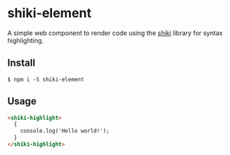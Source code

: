 # shiki-element

A simple web component to render code using the
[shiki](https://github.com/shikijs/shiki) library for syntax highlighting.

## Install

```
$ npm i -S shiki-element
```

## Usage

```html
<shiki-highlight>
  {
    console.log('Hello world!');
  }
</shiki-highlight>
```
